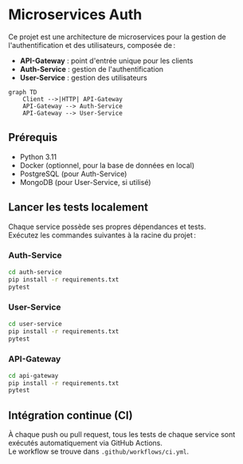 # Microservices Auth

Ce projet est une architecture de microservices pour la gestion de l'authentification et des utilisateurs, composée de :
- **API-Gateway** : point d'entrée unique pour les clients
- **Auth-Service** : gestion de l'authentification
- **User-Service** : gestion des utilisateurs

```mermaid
graph TD
    Client -->|HTTP| API-Gateway
    API-Gateway --> Auth-Service
    API-Gateway --> User-Service
```

## Prérequis

- Python 3.11
- Docker (optionnel, pour la base de données en local)
- PostgreSQL (pour Auth-Service)
- MongoDB (pour User-Service, si utilisé)

## Lancer les tests localement

Chaque service possède ses propres dépendances et tests.  
Exécutez les commandes suivantes à la racine du projet :

### Auth-Service

```bash
cd auth-service
pip install -r requirements.txt
pytest
```

### User-Service

```bash
cd user-service
pip install -r requirements.txt
pytest
```

### API-Gateway

```bash
cd api-gateway
pip install -r requirements.txt
pytest
```

## Intégration continue (CI)

À chaque push ou pull request, tous les tests de chaque service sont exécutés automatiquement via GitHub Actions.  
Le workflow se trouve dans `.github/workflows/ci.yml`.